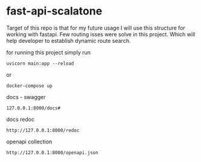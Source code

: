 # fast-api-scalatone
Target of this repo is that for my future usage I will use this structure for working with fastapi. Few routing isses were solve in this project. Which will help
developer to establish dynamic route search.

for running this project simply run
```
uvicorn main:app --reload

```
or 
```
docker-compose up
```

docs - swagger
```
127.0.0.1:8000/docs#

```
docs redoc
```
http://127.0.0.1:8000/redoc
```

openapi collection
```
http://127.0.0.1:8000/openapi.json
```